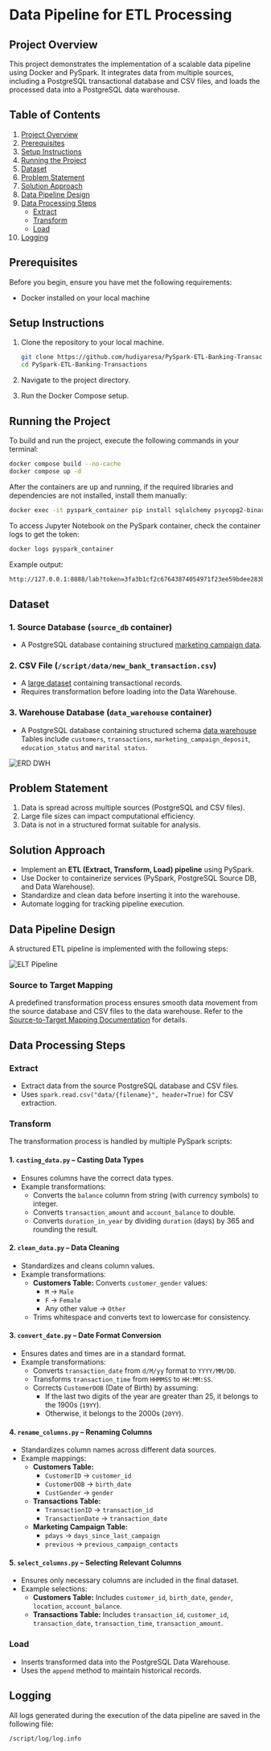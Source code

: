 # Data Pipeline for ETL Processing

## Project Overview

This project demonstrates the implementation of a scalable data pipeline using Docker and PySpark. It integrates data from multiple sources, including a PostgreSQL transactional database and CSV files, and loads the processed data into a PostgreSQL data warehouse.

## Table of Contents

1. [Project Overview](#project-overview)
2. [Prerequisites](#prerequisites)
3. [Setup Instructions](#setup-instructions)
4. [Running the Project](#running-the-project)
5. [Dataset](#dataset)
6. [Problem Statement](#problem-statement)
7. [Solution Approach](#solution-approach)
8. [Data Pipeline Design](#data-pipeline-design)
9. [Data Processing Steps](#data-processing-steps)
    - [Extract](#extract)
    - [Transform](#transform)
    - [Load](#load)
10. [Logging](#logging)

## Prerequisites

Before you begin, ensure you have met the following requirements:
- Docker installed on your local machine

## Setup Instructions

1. Clone the repository to your local machine.
   ```bash
   git clone https://github.com/hudiyaresa/PySpark-ETL-Banking-Transactions
   cd PySpark-ETL-Banking-Transactions
   ```

2. Navigate to the project directory.
3. Run the Docker Compose setup.

## Running the Project

To build and run the project, execute the following commands in your terminal:

```bash
docker compose build --no-cache
docker compose up -d
```

After the containers are up and running, if the required libraries and dependencies are not installed, install them manually:

```bash
docker exec -it pyspark_container pip install sqlalchemy psycopg2-binary
```

To access Jupyter Notebook on the PySpark container, check the container logs to get the token:

```bash
docker logs pyspark_container
```

Example output:
```bash
http://127.0.0.1:8888/lab?token=3fa3b1cf2c67643874054971f23ee59bdee283b373794847
```

## Dataset

### 1. Source Database (`source_db` container)
- A PostgreSQL database containing structured [marketing campaign data](https://github.com/hudiyaresa/PySpark-ETL-Banking-Transactions/source/init.sql).

### 2. CSV File (`/script/data/new_bank_transaction.csv`)
- A [large dataset](https://github.com/hudiyaresa/PySpark-ETL-Banking-Transactions/script/data/new_bank_transaction.csv) containing transactional records.
- Requires transformation before loading into the Data Warehouse.

### 3. Warehouse Database (`data_warehouse` container)
- A PostgreSQL database containing structured schema [data warehouse](https://github.com/hudiyaresa/PySpark-ETL-Banking-Transactions/warehouse/init.sql) Tables include `customers`, `transactions`, `marketing_campaign_deposit`, `education_status` and `marital status`.

![ERD DWH](docs/ERD_Data_Warehouse_Banking_Transaction.png)


## Problem Statement

1. Data is spread across multiple sources (PostgreSQL and CSV files).
2. Large file sizes can impact computational efficiency.
3. Data is not in a structured format suitable for analysis.

## Solution Approach

- Implement an **ETL (Extract, Transform, Load) pipeline** using PySpark.
- Use Docker to containerize services (PySpark, PostgreSQL Source DB, and Data Warehouse).
- Standardize and clean data before inserting it into the warehouse.
- Automate logging for tracking pipeline execution.

## Data Pipeline Design

A structured ETL pipeline is implemented with the following steps:

![ELT Pipeline](docs/ETL_Pipeline_Flow_Diagram.png)


### Source to Target Mapping

A predefined transformation process ensures smooth data movement from the source database and CSV files to the data warehouse. Refer to the [Source-to-Target Mapping Documentation](https://github.com/hudiyaresa/PySpark-ETL-Banking-Transactions/source-to-target-map.md) for details.


## Data Processing Steps

### Extract
- Extract data from the source PostgreSQL database and CSV files.
- Uses `spark.read.csv("data/{filename}", header=True)` for CSV extraction.

### Transform
The transformation process is handled by multiple PySpark scripts:

#### **1. `casting_data.py`** – **Casting Data Types**
- Ensures columns have the correct data types.
- Example transformations:
  - Converts the `balance` column from string (with currency symbols) to integer.
  - Converts `transaction_amount` and `account_balance` to double.
  - Converts `duration_in_year` by dividing `duration` (days) by 365 and rounding the result.

#### **2. `clean_data.py`** – **Data Cleaning**
- Standardizes and cleans column values.
- Example transformations:
  - **Customers Table:** Converts `customer_gender` values:
    - `M` → `Male`
    - `F` → `Female`
    - Any other value → `Other`
  - Trims whitespace and converts text to lowercase for consistency.

#### **3. `convert_date.py`** – **Date Format Conversion**
- Ensures dates and times are in a standard format.
- Example transformations:
  - Converts `transaction_date` from `d/M/yy` format to `YYYY/MM/DD`.
  - Transforms `transaction_time` from `HHMMSS` to `HH:MM:SS`.
  - Corrects `CustomerDOB` (Date of Birth) by assuming:
    - If the last two digits of the year are greater than 25, it belongs to the 1900s (`19YY`).
    - Otherwise, it belongs to the 2000s (`20YY`).

#### **4. `rename_columns.py`** – **Renaming Columns**
- Standardizes column names across different data sources.
- Example mappings:
  - **Customers Table:**
    - `CustomerID` → `customer_id`
    - `CustomerDOB` → `birth_date`
    - `CustGender` → `gender`
  - **Transactions Table:**
    - `TransactionID` → `transaction_id`
    - `TransactionDate` → `transaction_date`
  - **Marketing Campaign Table:**
    - `pdays` → `days_since_last_campaign`
    - `previous` → `previous_campaign_contacts`

#### **5. `select_columns.py`** – **Selecting Relevant Columns**
- Ensures only necessary columns are included in the final dataset.
- Example selections:
  - **Customers Table:** Includes `customer_id`, `birth_date`, `gender`, `location`, `account_balance`.
  - **Transactions Table:** Includes `transaction_id`, `customer_id`, `transaction_date`, `transaction_time`, `transaction_amount`.

### Load
- Inserts transformed data into the PostgreSQL Data Warehouse.
- Uses the `append` method to maintain historical records.

## Logging
All logs generated during the execution of the data pipeline are saved in the following file:

```plaintext
/script/log/log.info
```

